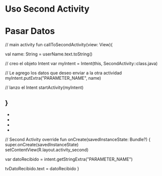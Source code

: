 # Uso Second Activity
# Pasar Datos

// main activity
fun callToSecondActivity(view: View){

val name: String = userName.text.toString()

// creo el objeto Intent
var myIntent = Intent(this, SecondActivity::class.java)

// Le agrego los datos que deseo enviar a la otra actividad
myIntent.putExtra("PARAMETER_NAME", name)


// lanzo el Intent
startActivity(myIntent)

} 
- 
- 
- 
- 
- 
// Second Activity
override fun onCreate(savedInstanceState: Bundle?) {
super.onCreate(savedInstanceState)
setContentView(R.layout.activity_second)

var datoRecibido = intent.getStringExtra("PARAMETER_NAME")

tvDatoRecibido.text = datoRecibido
} 